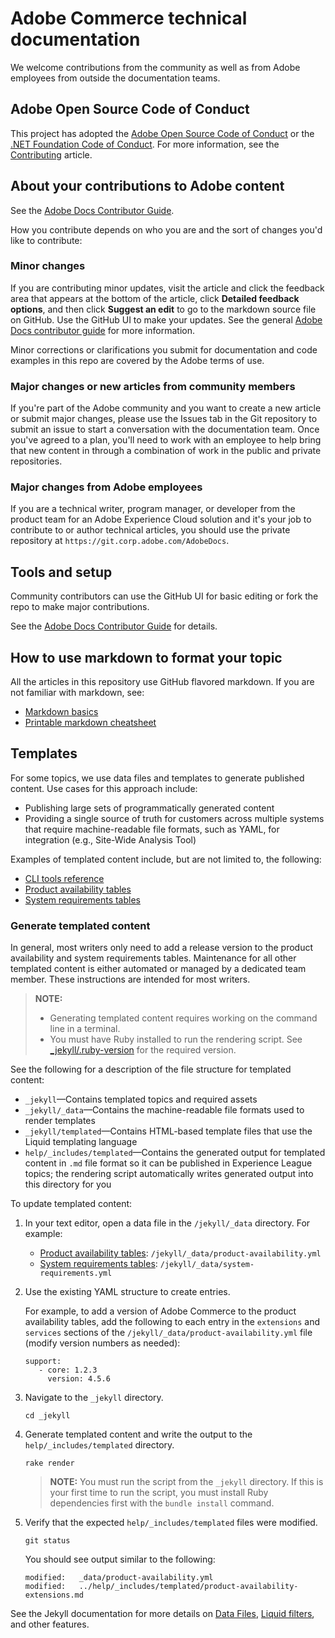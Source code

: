 # Adobe Commerce technical documentation

We welcome contributions from the community as well as from Adobe employees from outside the documentation teams.

## Adobe Open Source Code of Conduct

This project has adopted the [Adobe Open Source Code of Conduct](code-of-conduct.md) or the [.NET Foundation Code of Conduct](https://dotnetfoundation.org/code-of-conduct). For more information, see the [Contributing](contributing.md) article.

## About your contributions to Adobe content

See the [Adobe Docs Contributor Guide](https://experienceleague.adobe.com/docs/contributor/contributor-guide/introduction.html). 

How you contribute depends on who you are and the sort of changes you'd like to contribute:

### Minor changes

If you are contributing minor updates, visit the article and click the feedback area that appears at the bottom of the article, click **Detailed feedback options**, and then click **Suggest an edit** to go to the markdown source file on GitHub. Use the GitHub UI to make your updates. See the general [Adobe Docs contributor guide](https://experienceleague.adobe.com/docs/contributor/contributor-guide/introduction.html) for more information.

Minor corrections or clarifications you submit for documentation and code examples in this repo are covered by the Adobe terms of use.

### Major changes or new articles from community members

If you're part of the Adobe community and you want to create a new article or submit major changes, please use the Issues tab in the Git repository to submit an issue to start a conversation with the documentation team. Once you've agreed to a plan, you'll need to work with an employee to help bring that new content in through a combination of work in the public and private repositories.

<!--
If you submit a pull request with significant changes to documentation and code examples, you'll see a message in the pull request asking you to submit an online contribution license agreement (CLA). We need you to complete the online form before we can review your pull request.
-->

### Major changes from Adobe employees

If you are a technical writer, program manager, or developer from the product team for an Adobe Experience Cloud solution and it's your job to contribute to or author technical articles, you should use the private repository at `https://git.corp.adobe.com/AdobeDocs`. 

<!--Employees from other parts of the Adobe world should use the public repo for minor updates.-->

## Tools and setup

Community contributors can use the GitHub UI for basic editing or fork the repo to make major contributions.

See the [Adobe Docs Contributor Guide](https://experienceleague.adobe.com/docs/contributor/contributor-guide/introduction.html) for details.

## How to use markdown to format your topic

All the articles in this repository use GitHub flavored markdown. If you are not familiar with markdown, see:

* [Markdown basics](https://help.github.com/articles/getting-started-with-writing-and-formatting-on-github/)
* [Printable markdown cheatsheet](https://guides.github.com/pdfs/markdown-cheatsheet-online.pdf)

## Templates

For some topics, we use data files and templates to generate published content. Use cases for this approach include:

* Publishing large sets of programmatically generated content
* Providing a single source of truth for customers across multiple systems that require machine-readable file formats, such as YAML, for integration (e.g., Site-Wide Analysis Tool)

Examples of templated content include, but are not limited to, the following:

* [CLI tools reference](https://experienceleague.adobe.com/docs/commerce-operations/reference/commerce-on-premises.html)
* [Product availability tables](https://experienceleague.adobe.com/docs/commerce-operations/release/product-availability.html)
* [System requirements tables](https://experienceleague.adobe.com/docs/commerce-operations/installation-guide/system-requirements.html)

### Generate templated content

In general, most writers only need to add a release version to the product availability and system requirements tables. Maintenance for all other templated content is either automated or managed by a dedicated team member. These instructions are intended for most writers.

>**NOTE:**
>
>* Generating templated content requires working on the command line in a terminal.
>* You must have Ruby installed to run the rendering script. See [_jekyll/.ruby-version](_jekyll/.ruby-version) for the required version.

See the following for a description of the file structure for templated content:

* `_jekyll`—Contains templated topics and required assets
* `_jekyll/_data`—Contains the machine-readable file formats used to render templates
* `_jekyll/templated`—Contains HTML-based template files that use the Liquid templating language
* `help/_includes/templated`—Contains the generated output for templated content in `.md` file format so it can be published in Experience League topics; the rendering script automatically writes generated output into this directory for you

To update templated content:

1. In your text editor, open a data file in the `/jekyll/_data` directory. For example:

   * [Product availability tables](https://experienceleague.adobe.com/docs/commerce-operations/release/product-availability.html): `/jekyll/_data/product-availability.yml`
   * [System requirements tables](https://experienceleague.adobe.com/docs/commerce-operations/installation-guide/system-requirements.html): `/jekyll/_data/system-requirements.yml`

1. Use the existing YAML structure to create entries.

   For example, to add a version of Adobe Commerce to the product availability tables, add the following to each entry in the `extensions` and `services` sections of the `/jekyll/_data/product-availability.yml` file (modify version numbers as needed):

   ```
   support:
      - core: 1.2.3
        version: 4.5.6
   ```

1. Navigate to the `_jekyll` directory.

   ```
   cd _jekyll
   ```

1. Generate templated content and write the output to the `help/_includes/templated` directory.

   ```
   rake render
   ```

   >**NOTE:** You must run the script from the `_jekyll` directory. If this is your first time to run the script, you must install Ruby dependencies first with the `bundle install` command.

1. Verify that the expected `help/_includes/templated` files were modified.

   ```
   git status
   ```

   You should see output similar to the following:

   ```
   modified:   _data/product-availability.yml
   modified:   ../help/_includes/templated/product-availability-extensions.md
   ```

See the Jekyll documentation for more details on [Data Files](https://jekyllrb.com/docs/datafiles), [Liquid filters](https://jekyllrb.com/docs/liquid/filters/), and other features.
